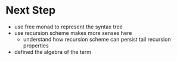 # Next Step

* use free monad to represent the syntax tree
* use recursion scheme makes more senses here
  * understand how recursion scheme can persist tail recursion properties
* defined the algebra of the term

